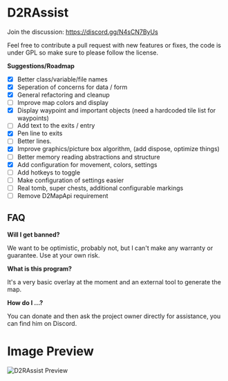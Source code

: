 # D2RAssist

Join the discussion: https://discord.gg/N4sCN7ByUs

Feel free to contribute a pull request with new features or fixes, the code is under GPL so make sure to please follow the license.

**Suggestions/Roadmap**
- [x] Better class/variable/file names
- [x] Seperation of concerns for data / form
- [x] General refactoring and cleanup
- [ ] Improve map colors and display
- [x] Display waypoint and important objects (need a hardcoded tile list for waypoints)
- [ ] Add text to the exits / entry
- [x] Pen line to exits
- [ ] Better lines.
- [x] Improve graphics/picture box algorithm, (add dispose, optimize things)
- [ ] Better memory reading abstractions and structure
- [x] Add configuration for movement, colors, settings
- [ ] Add hotkeys to toggle
- [ ] Make configuration of settings easier
- [ ] Real tomb, super chests, additional configurable markings
- [ ] Remove D2MapApi requirement

## FAQ

**Will I get banned?**

We want to be optimistic, probably not, but I can't make any warranty or guarantee. Use at your own risk.

**What is this program?**

It's a very basic overlay at the moment and an external tool to generate the map.

**How do I ...?**

You can donate and then ask the project owner directly for assistance, you can find him on Discord.

# Image Preview

![D2RAssist Preview](https://raw.githubusercontent.com/misterokaygo/D2RAssist/main/image.png)

